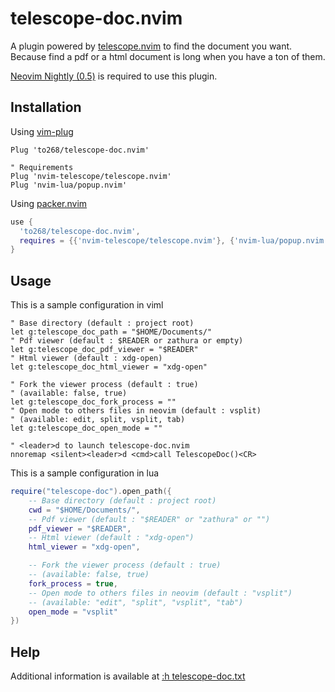 # telescope-doc.nvim

A plugin powered by [telescope.nvim](https://github.com/nvim-telescope/telescope.nvim) to find the document you want.
Because find a pdf or a html document is long when you have a ton of them.

[Neovim Nightly (0.5)](https://github.com/neovim/neovim/releases/tag/nightly) is required to use this plugin.

## Installation

Using [vim-plug](https://github.com/junegunn/vim-plug)

```viml
Plug 'to268/telescope-doc.nvim'

" Requirements
Plug 'nvim-telescope/telescope.nvim'
Plug 'nvim-lua/popup.nvim'
```

Using [packer.nvim](https://github.com/wbthomason/packer.nvim)

```lua
use {
  'to268/telescope-doc.nvim',
  requires = {{'nvim-telescope/telescope.nvim'}, {'nvim-lua/popup.nvim'}}
}
```

## Usage

This is a sample configuration in viml

```viml
" Base directory (default : project root)
let g:telescope_doc_path = "$HOME/Documents/"
" Pdf viewer (default : $READER or zathura or empty)
let g:telescope_doc_pdf_viewer = "$READER"
" Html viewer (default : xdg-open)
let g:telescope_doc_html_viewer = "xdg-open"

" Fork the viewer process (default : true)
" (available: false, true)
let g:telescope_doc_fork_process = ""
" Open mode to others files in neovim (default : vsplit)
" (available: edit, split, vsplit, tab)
let g:telescope_doc_open_mode = ""

" <leader>d to launch telescope-doc.nvim
nnoremap <silent><leader>d <cmd>call TelescopeDoc()<CR>
```

This is a sample configuration in lua

```lua
require("telescope-doc").open_path({
    -- Base directory (default : project root)
    cwd = "$HOME/Documents/",
    -- Pdf viewer (default : "$READER" or "zathura" or "")
    pdf_viewer = "$READER",
    -- Html viewer (default : "xdg-open")
    html_viewer = "xdg-open",

    -- Fork the viewer process (default : true)
    -- (available: false, true)
    fork_process = true,
    -- Open mode to others files in neovim (default : "vsplit")
    -- (available: "edit", "split", "vsplit", "tab")
    open_mode = "vsplit"
})
```

## Help

Additional information is available at [:h telescope-doc.txt](doc/telescope-doc.txt)
